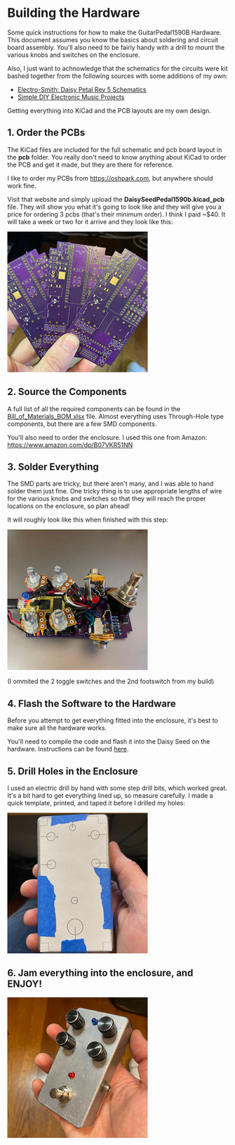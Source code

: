 # Building the Hardware
Some quick instructions for how to make the GuitarPedal1590B Hardware.  This document assumes you know the basics about soldering and circuit board assembly.  You'll also need to be fairly handy with a drill to mount the various knobs and switches on the enclosure.

Also, I just want to achnowledge that the schematics for the circuits were kit bashed together from the following sources with some additions of my own:

* [Electro-Smith: Daisy Petal Rev 5 Schematics](https://github.com/electro-smith/Hardware/blob/master/reference/daisy_petal/ES_Daisy_Petal_Rev5.pdf)
* [Simple DIY Electronic Music Projects](https://diyelectromusic.wordpress.com/2022/08/29/3v3-midi-module-pcb/)

Getting everything into KiCad and the PCB layouts are my own design.

## 1. Order the PCBs

The KiCad files are included for the full schematic and pcb board layout in the **pcb** folder.  You really don't need to know anything about KiCad to order the PCB and get it made, but they are there for reference.

I like to order my PCBs from https://oshpark.com, but anywhere should work fine.

Visit that website and simply upload the **DaisySeedPedal1590b.kicad_pcb** file. They will show you what it's going to look like and they will give you a price for ordering 3 pcbs (that's their minimum order).  I think I paid ~$40.  It will take a week or two for it arrive and they look like this:

![PCBs](images/PCBs.png)

## 2. Source the Components

A full list of all the required components can be found in the [Bill_of_Materials_BOM.xlsx](Bill_of_Materials_BOM.xlsx) file.  Almost everything uses Through-Hole type components, but there are a few SMD components.

You'll also need to order the enclosure.  I used this one from Amazon: https://www.amazon.com/dp/B07VKR51NN

## 3. Solder Everything

The SMD parts are tricky, but there aren't many, and I was able to hand solder them just fine. One tricky thing is to use appropriate lengths of wire for the various knobs and switches so that they will reach the proper locations on the enclosure, so plan ahead!

It will roughly look like this when finished with this step:

![CircuitBoard](images/CircuitBoard.png)

(I ommited the 2 toggle switches and the 2nd footswitch from my build)

## 4. Flash the Software to the Hardware

Before you attempt to get everything fitted into the enclosure, it's best to make sure all the hardware works.

You'll need to compile the code and flash it into the Daisy Seed on the hardware. Instructions can be found [here](../README.md).

## 5. Drill Holes in the Enclosure

I used an electric drill by hand with some step drill bits, which worked great. It's a bit hard to get everything lined up, so measure carefully. I made a quick template, printed, and taped it before I drilled my holes:

![HoleTemplate](images/HoleTemplate.png)

## 6. Jam everything into the enclosure, and ENJOY!

![FinalProduct](images/FinalProduct.png)
